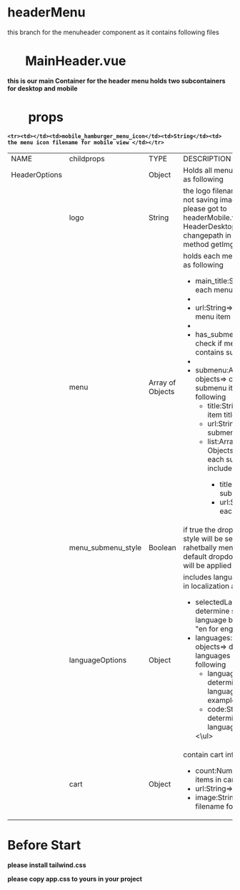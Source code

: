 <h1>headerMenu</h1>
<p>this  branch for the menuheader component as it contains following files</p>






 <h1 style="border:0px !important"><strong>&nbsp &nbsp&nbsp &nbspMainHeader.vue<strong></h1>
<span>this is our main Container for the header menu holds two subcontainers for desktop and mobile</span>
  
 <h1 style="border:0px !important"><strong>&nbsp &nbsp&nbsp &nbsp props <strong></h1>
   
   <table>
    <tr><td>NAME</td><td>childprops</td><td>TYPE</td><td>DESCRIPTION</td></tr>
    <tr><td>HeaderOptions</td><td></td><td>Object</td><td>Holds all menu data we want as following</td></tr>
       <tr></td><td><td>logo</td><td>String</td><td>the logo filename  (if you are not  saving images src/assets please got to headerMobile.vue and HeaderDesktop.vue and changepath in computed method  getImgSrc) </td></tr>
       <tr></td><td><td>menu</td><td>Array of Objects</td><td>holds each menu item details as following
 <ul>
  <li>main_title:String=> name of each menu item <li>
  <li>url:String=> url of each menu item <li>
  <li>has_submenu:Boolen=> check if menu item contains submenu <li>
  <li>submenu:Array of objects=> contains submenu items details as following
   <ul>
   <li>
    title:String=> submenu item title</li>
    <li>url:String=> url for each submenu item</li> 
    <li>list:Array of Objects=>list of items in each submenu item includes</li>
     <ul>
          <li>
    title:String=> submenu item title</li>
    <li>url:String=> url for each submenu item</li> 
    </ul>
   </ul>
  
  </ul>
 </td></tr>
    <tr><td></td><td>menu_submenu_style</td><td>Boolean</td><td>if true the dropdown style style will be set to be as rahetbally menu style else default dropdon menu style will be applied</td></tr>
 
 
  <tr>
     <td></td>
     <td>languageOptions</td> 
     <td>Object</td>
   <td>includes languages info used in localization as following
   <ul>
    <li> selectedLanguage:String=> determine selected language by code example "en for english"</li>
    <li> languages:Array of objects=> determine languages details as following
     <ul>
      <li>languageName:String=> determine the language name example english</li>
       <li>code:String=> determine the language code </li>
     </ul>
    </li>
    <\ul></td></tr>
    
    <tr><td></td><td>mobile_hamburger_menu_icon</td><td>String</td><td> the menu icon filename for mobile view </td></tr>
 
   <tr><td></td><td>cart</td><td>Object</td><td> contain cart info as following 
     <ul>
          <li>
    count:Number=> count of items in cart</li>
    <li>url:String=> url for cart</li>
    <li>image:String=> icon filename for cart</li></ul></td>   </tr>
 
 
       
     
 
 
   </table>





<h1><strong>Before Start <strong></h1>

<span>please install tailwind.css</span>

<span>please copy app.css to yours in your project</span>
